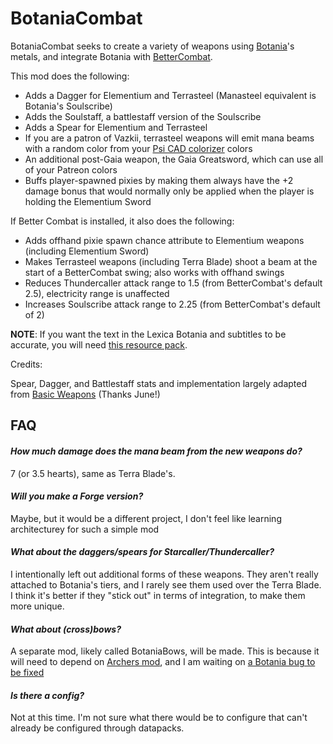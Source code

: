 # BotaniaCombat

BotaniaCombat seeks to create a variety of weapons using [Botania](https://www.curseforge.com/minecraft/mc-mods/botania)'s metals, and integrate Botania with [BetterCombat](https://www.curseforge.com/minecraft/mc-mods/better-combat-by-daedelus).

This mod does the following:

- Adds a Dagger for Elementium and Terrasteel (Manasteel equivalent is Botania's Soulscribe)
- Adds the Soulstaff, a battlestaff version of the Soulscribe
- Adds a Spear for Elementium and Terrasteel
- If you are a patron of Vazkii, terrasteel weapons will emit mana beams with a random color from your [Psi CAD colorizer](https://github.com/VazkiiMods/Psi/blob/master/contributors.properties) colors
- An additional post-Gaia weapon, the Gaia Greatsword, which can use all of your Patreon colors
- Buffs player-spawned pixies by making them always have the +2 damage bonus that would normally only be applied when the player is holding the Elementium Sword

If Better Combat is installed, it also does the following:

- Adds offhand pixie spawn chance attribute to Elementium weapons (including Elementium Sword)
- Makes Terrasteel weapons (including Terra Blade) shoot a beam at the start of a BetterCombat swing; also works with offhand swings
- Reduces Thundercaller attack range to 1.5 (from BetterCombat's default 2.5), electricity range is unaffected
- Increases Soulscribe attack range to 2.25 (from BetterCombat's default of 2)

**NOTE**: If you want the text in the Lexica Botania and subtitles to be accurate, you will need [this resource pack](https://modrinth.com/resourcepack/botaniacombatlang/settings/description).

Credits:

Spear, Dagger, and Battlestaff stats and implementation largely adapted from [Basic Weapons](https://www.curseforge.com/minecraft/mc-mods/basic-weapons) (Thanks June!)

## FAQ
#### *How much damage does the mana beam from the new weapons do?*
7 (or 3.5 hearts), same as Terra Blade's.

####  *Will you make a Forge version?*
Maybe, but it would be a different project, I don't feel like learning architecturey for such a simple mod

#### *What about the daggers/spears for Starcaller/Thundercaller?*
I intentionally left out additional forms of these weapons. 
They aren't really attached to Botania's tiers, and I rarely see them used over the Terra Blade. 
I think it's better if they "stick out" in terms of integration, to make them more unique.

#### *What about (cross)bows?*
A separate mod, likely called BotaniaBows, will be made. This is because it will need to depend on [Archers mod](https://www.curseforge.com/minecraft/mc-mods/archers), and I am waiting on [a Botania bug to be fixed](https://github.com/VazkiiMods/Botania/issues/4476)

#### *Is there a config?*
Not at this time. I'm not sure what there would be to configure that can't already be configured through datapacks.
